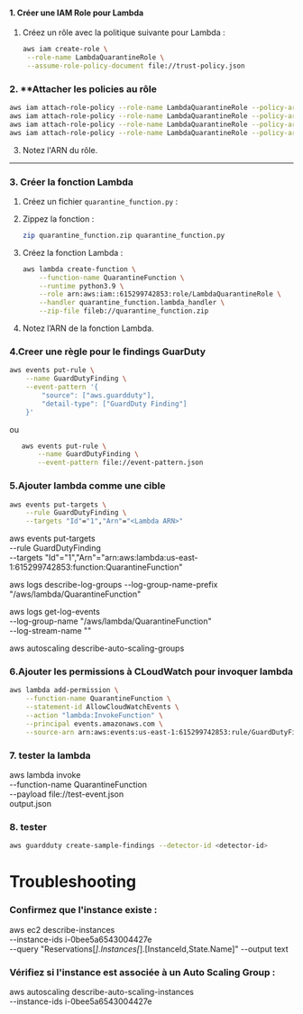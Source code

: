 #### 1. **Créer une IAM Role pour Lambda**
1. Créez un rôle avec la politique suivante pour Lambda :
   ```bash
   aws iam create-role \
    --role-name LambdaQuarantineRole \
    --assume-role-policy-document file://trust-policy.json
   ```
### 2. **Attacher les policies au rôle 
```bash
aws iam attach-role-policy --role-name LambdaQuarantineRole --policy-arn arn:aws:iam::aws:policy/AmazonEC2FullAccess
aws iam attach-role-policy --role-name LambdaQuarantineRole --policy-arn arn:aws:iam::aws:policy/AmazonSNSFullAccess
aws iam attach-role-policy --role-name LambdaQuarantineRole --policy-arn arn:aws:iam::aws:policy/service-role/AWSLambdaBasicExecutionRole
aws iam attach-role-policy --role-name LambdaQuarantineRole --policy-arn arn:aws:iam::aws:policy/AutoScalingFullAccess
```
3. Notez l'ARN du rôle.

---

### 3. **Créer la fonction Lambda**
1. Créez un fichier `quarantine_function.py` :

2. Zippez la fonction :
   ```bash
   zip quarantine_function.zip quarantine_function.py
   ```

3. Créez la fonction Lambda :
   ```bash
   aws lambda create-function \
       --function-name QuarantineFunction \
       --runtime python3.9 \
       --role arn:aws:iam::615299742853:role/LambdaQuarantineRole \
       --handler quarantine_function.lambda_handler \
       --zip-file fileb://quarantine_function.zip
   ```

4. Notez l’ARN de la fonction Lambda.


### 4.Creer une règle pour le findings GuarDuty
```bash
aws events put-rule \
    --name GuardDutyFinding \
    --event-pattern '{
        "source": ["aws.guardduty"],
        "detail-type": ["GuardDuty Finding"]
    }'
```
ou 

```bash
   aws events put-rule \
       --name GuardDutyFinding \
       --event-pattern file://event-pattern.json
```

### 5.Ajouter lambda comme une cible
```bash
aws events put-targets \
    --rule GuardDutyFinding \
    --targets "Id"="1","Arn"="<Lambda ARN>"
```

aws events put-targets \
    --rule GuardDutyFinding \
    --targets "Id"="1","Arn"="arn:aws:lambda:us-east-1:615299742853:function:QuarantineFunction"
    
aws logs describe-log-groups --log-group-name-prefix "/aws/lambda/QuarantineFunction"

aws logs get-log-events \
    --log-group-name "/aws/lambda/QuarantineFunction" \
    --log-stream-name "<Log-Stream-Name>"

aws autoscaling describe-auto-scaling-groups

### 6.Ajouter les permissions à CLoudWatch pour invoquer lambda
```bash 
aws lambda add-permission \
    --function-name QuarantineFunction \
    --statement-id AllowCloudWatchEvents \
    --action "lambda:InvokeFunction" \
    --principal events.amazonaws.com \
    --source-arn arn:aws:events:us-east-1:615299742853:rule/GuardDutyFinding
```


### 7. tester la lambda
aws lambda invoke \
    --function-name QuarantineFunction \
    --payload file://test-event.json \
    output.json


### 8. tester 
```bash
aws guardduty create-sample-findings --detector-id <detector-id>
```


# Troubleshooting 
### Confirmez que l'instance existe :
aws ec2 describe-instances \
    --instance-ids i-0bee5a6543004427e \
    --query "Reservations[*].Instances[*].[InstanceId,State.Name]" --output text

### Vérifiez si l'instance est associée à un Auto Scaling Group :
aws autoscaling describe-auto-scaling-instances \
    --instance-ids i-0bee5a6543004427e
